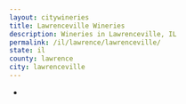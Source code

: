 ```yaml
---
layout: citywineries
title: Lawrenceville Wineries
description: Wineries in Lawrenceville, IL
permalink: /il/lawrence/lawrenceville/
state: il
county: lawrence
city: lawrenceville
---
```

-
